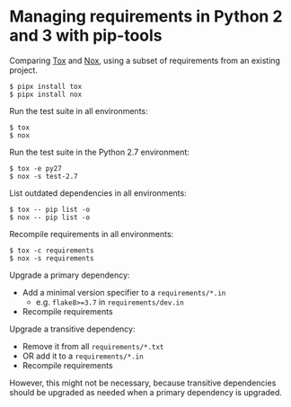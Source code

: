 # Managing requirements in Python 2 and 3 with pip-tools

Comparing [Tox](https://tox.readthedocs.io/) and [Nox](http://nox.thea.codes/), using a subset of requirements from an existing project.

```
$ pipx install tox
$ pipx install nox
```

Run the test suite in all environments:

```
$ tox
$ nox
```

Run the test suite in the Python 2.7 environment:

```
$ tox -e py27
$ nox -s test-2.7
```

List outdated dependencies in all environments:

```
$ tox -- pip list -o
$ nox -- pip list -o
```

Recompile requirements in all environments:

```
$ tox -c requirements
$ nox -s requirements
```

Upgrade a primary dependency:

- Add a minimal version specifier to a `requirements/*.in`
    - e.g. `flake8>=3.7` in `requirements/dev.in`
- Recompile requirements

Upgrade a transitive dependency:

- Remove it from all `requirements/*.txt`
- OR add it to a `requirements/*.in`
- Recompile requirements

However, this might not be necessary, because transitive dependencies should be upgraded as needed when a primary dependency is upgraded.
